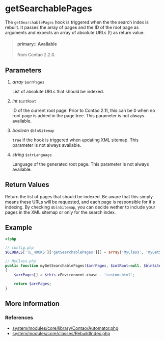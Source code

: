 # getSearchablePages

The `getSearchablePages` hook is triggered when the the search index is rebuilt.
It passes the array of pages and the ID of the root page as arguments and
expects an array of absolute URLs (!) as return value.

> #### primary:: Available   
> from Contao 2.2.0.


## Parameters

1. *array* `$arrPages`

    List of absolute URLs that should be indexed.

2. *int* `$intRoot`

    ID of the current root page. Prior to Contao 2.11, this can be 0 when no
    root page is added in the page tree. This parameter is not always available.

3. *boolean* `$blnSitemap`

    `true` if the hook is triggered when updating XML sitemap. This parameter is
    not always available.

4. *string* `$strLanguage`

    Language of the generated root page. This parameter is not always available.


## Return Values

Return the list of pages that should be indexed. Be aware that this simply means
these URLs will be requested, and each page is responsible for it's indexing. By
checking `$blnSitemap`, you can decide wether to include your pages in the XML
sitemap or only for the search index.


## Example

```php
<?php

// config.php
$GLOBALS['TL_HOOKS']['getSearchablePages'][] = array('MyClass', 'myGetSearchablePages');

// MyClass.php
public function myGetSearchablePages($arrPages, $intRoot=null, $blnSitemap=false, $strLanguage=null)
{
    $arrPages[] = $this->Environment->base . 'custom.html';

    return $arrPages;
}
```


## More information


### References

- [system/modules/core/library/Contao/Automator.php](https://github.com/contao/core/blob/3.5.0/system/modules/core/library/Contao/Automator.php#L405-L412)
- [system/modules/core/classes/RebuildIndex.php](https://github.com/contao/core/blob/3.5.0/system/modules/core/classes/RebuildIndex.php#L73-L80)
